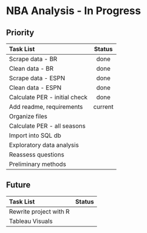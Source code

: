 # NBA Analysis - In Progress

## Priority
| Task List                     |   Status  | 
|:------------------------------|:---------:|
| Scrape data - BR              |    done   |
| Clean data - BR               |    done   |
| Scrape data - ESPN            |    done   |
| Clean data - ESPN             |    done   |
| Calculate PER - initial check |    done   |
| Add readme, requirements      |  current  |
| Organize files                |           |
| Calculate PER - all seasons   |           |
| Import into SQL db            |           |
| Exploratory data analysis     |           |
| Reassess questions            |           |
| Preliminary methods           |           |

## Future

| Task List                     |   Status  | 
|:------------------------------|:---------:|
| Rewrite project with R        |           |
| Tableau Visuals               |           |
